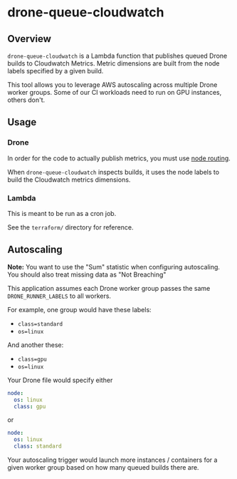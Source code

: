 # drone-queue-cloudwatch

## Overview

`drone-queue-cloudwatch` is a Lambda function that publishes queued Drone builds to Cloudwatch Metrics. Metric dimensions are built from the node labels specified by a given build.

This tool allows you to leverage AWS autoscaling across multiple Drone worker groups. Some of our CI workloads need to run on GPU instances, others don't.

## Usage

### Drone

In order for the code to actually publish metrics, you must use [node routing](https://docs.drone.io/pipeline/docker/syntax/routing/).

When `drone-queue-cloudwatch` inspects builds, it uses the node labels to build the Cloudwatch metrics dimensions.

### Lambda

This is meant to be run as a cron job.

See the `terraform/` directory for reference.

## Autoscaling

**Note:** You want to use the "Sum" statistic when configuring autoscaling. You should also treat missing data as "Not Breaching"

This application assumes each Drone worker group passes the same `DRONE_RUNNER_LABELS` to all workers.

For example, one group would have these labels:

- `class=standard`
- `os=linux`

And another these:

- `class=gpu`
- `os=linux`

Your Drone file would specify either

```yml
node:
  os: linux
  class: gpu
```

or 

```yml
node:
  os: linux
  class: standard
```

Your autoscaling trigger would launch more instances / containers for a given worker group based on how many queued builds there are.

